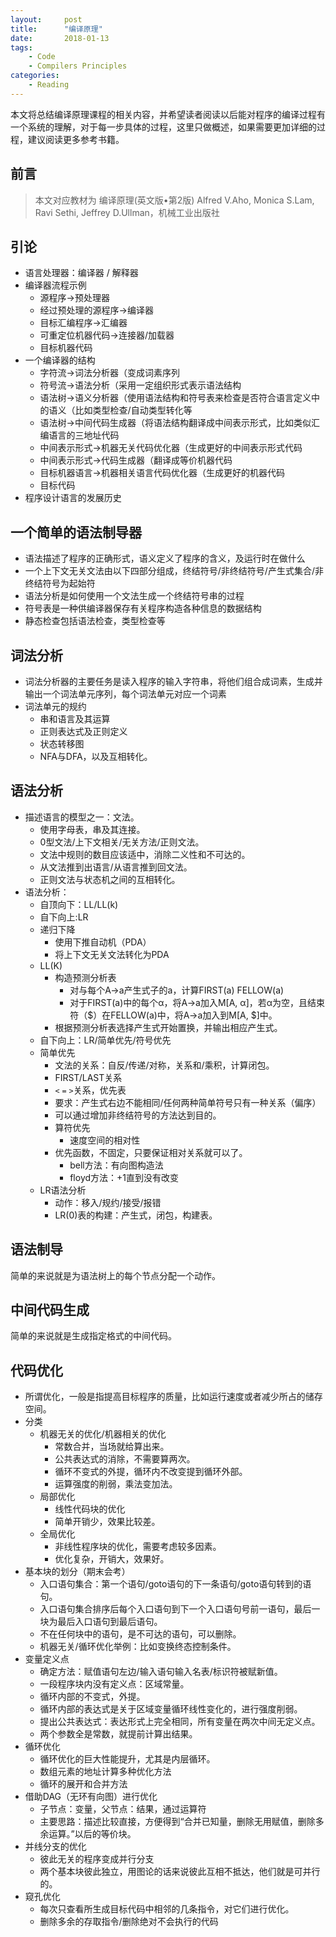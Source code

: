 ```yaml
---
layout:     post
title:      "编译原理"
date:       2018-01-13
tags:
    - Code
    - Compilers Principles
categories:
    - Reading
---
```


本文将总结编译原理课程的相关内容，并希望读者阅读以后能对程序的编译过程有一个系统的理解，对于每一步具体的过程，这里只做概述，如果需要更加详细的过程，建议阅读更多参考书籍。

<!--more-->

## 前言
> 本文对应教材为
> 编译原理(英文版•第2版) Alfred V.Aho, Monica S.Lam, Ravi Sethi, Jeffrey D.Ullman，机械工业出版社



## 引论

+ 语言处理器：编译器 / 解释器
+ 编译器流程示例
  + 源程序->预处理器
  + 经过预处理的源程序->编译器
  + 目标汇编程序->汇编器
  + 可重定位机器代码->连接器/加载器
  + 目标机器代码
+ 一个编译器的结构
  + 字符流->词法分析器（变成词素序列
  + 符号流->语法分析（采用一定组织形式表示语法结构
  + 语法树->语义分析器（使用语法结构和符号表来检查是否符合语言定义中的语义（比如类型检查/自动类型转化等
  + 语法树->中间代码生成器（将语法结构翻译成中间表示形式，比如类似汇编语言的三地址代码
  + 中间表示形式->机器无关代码优化器（生成更好的中间表示形式代码
  + 中间表示形式->代码生成器（翻译成等价机器代码
  + 目标机器语言->机器相关语言代码优化器（生成更好的机器代码
  + 目标代码
+ 程序设计语言的发展历史


## 一个简单的语法制导器
+ 语法描述了程序的正确形式，语义定义了程序的含义，及运行时在做什么
+ 一个上下文无关文法由以下四部分组成，终结符号/非终结符号/产生式集合/非终结符号为起始符
+ 语法分析是如何使用一个文法生成一个终结符号串的过程
+ 符号表是一种供编译器保存有关程序构造各种信息的数据结构
+ 静态检查包括语法检查，类型检查等

## 词法分析
+ 词法分析器的主要任务是读入程序的输入字符串，将他们组合成词素，生成并输出一个词法单元序列，每个词法单元对应一个词素
+ 词法单元的规约
  + 串和语言及其运算
  + 正则表达式及正则定义
  + 状态转移图
  + NFA与DFA，以及互相转化。

## 语法分析
+ 描述语言的模型之一：文法。
  + 使用字母表，串及其连接。
  + 0型文法/上下文相关/无关方法/正则文法。
  + 文法中规则的数目应该适中，消除二义性和不可达的。
  + 从文法推到出语言/从语言推到回文法。
  + 正则文法与状态机之间的互相转化。
+ 语法分析：
    + 自顶向下：LL/LL(k)
    + 自下向上:LR
    + 递归下降
      + 使用下推自动机（PDA）
      + 将上下文无关文法转化为PDA
    + LL(K)
      + 构造预测分析表
        + 对与每个A->a产生式子的a，计算FIRST(a) FELLOW(a)
        + 对于FIRST(a)中的每个α，将A->a加入M[A, α]，若α为空，且结束符（$）在FELLOW(a)中，将A->a加入到M[A, $]中。
      + 根据预测分析表选择产生式开始置换，并输出相应产生式。
    + 自下向上：LR/简单优先/符号优先
    + 简单优先
        + 文法的关系：自反/传递/对称，关系和/乘积，计算闭包。 
        + FIRST/LAST关系
        + `<` `=` `>`关系，优先表
        + 要求：产生式右边不能相同/任何两种简单符号只有一种关系（偏序）
        + 可以通过增加非终结符号的方法达到目的。
      + 算符优先
        + 速度空间的相对性
      + 优先函数，不固定，只要保证相对关系就可以了。
        + bell方法：有向图构造法
        + floyd方法：+1直到没有改变
    + LR语法分析
      + 动作：移入/规约/接受/报错
      + LR(0)表的构建：产生式，闭包，构建表。

## 语法制导

简单的来说就是为语法树上的每个节点分配一个动作。

## 中间代码生成

简单的来说就是生成指定格式的中间代码。

## 代码优化

+ 所谓优化，一般是指提高目标程序的质量，比如运行速度或者减少所占的储存空间。
+ 分类
  + 机器无关的优化/机器相关的优化
    + 常数合并，当场就给算出来。
    + 公共表达式的消除，不需要算两次。
    + 循环不变式的外提，循环内不改变提到循环外部。
    + 运算强度的削弱，乘法变加法。
  + 局部优化
    + 线性代码块的优化
    + 简单开销少，效果比较差。
  + 全局优化
    + 非线性程序块的优化，需要考虑较多因素。
    + 优化复杂，开销大，效果好。
+ 基本块的划分（期末会考）
  + 入口语句集合：第一个语句/goto语句的下一条语句/goto语句转到的语句。
  + 入口语句集合排序后每个入口语句到下一个入口语句号前一语句，最后一块为最后入口语句到最后语句。
  + 不在任何块中的语句，是不可达的语句，可以删除。
  + 机器无关/循环优化举例：比如变换终态控制条件。
+ 变量定义点
  + 确定方法：赋值语句左边/输入语句输入名表/标识符被赋新值。
  + 一段程序块内没有定义点：区域常量。
  + 循环内部的不变式，外提。
  + 循环内部的表达式是关于区域变量循环线性变化的，进行强度削弱。
  + 提出公共表达式：表达形式上完全相同，所有变量在两次中间无定义点。
  + 两个参数全是常数，就提前计算出结果。
+ 循环优化
  + 循环优化的巨大性能提升，尤其是内层循环。
  + 数组元素的地址计算多种优化方法
  + 循环的展开和合并方法
+ 借助DAG（无环有向图）进行优化
  + 子节点：变量，父节点：结果，通过运算符
  + 主要思路：描述比较直接，方便得到“合并已知量，删除无用赋值，删除多余运算。”以后的等价块。
+ 并线分支的优化
  + 彼此无关的程序变成并行分支
  + 两个基本块彼此独立，用图论的话来说彼此互相不抵达，他们就是可并行的。
+ 窥孔优化
  + 每次只查看所生成目标代码中相邻的几条指令，对它们进行优化。
  + 删除多余的存取指令/删除绝对不会执行的代码